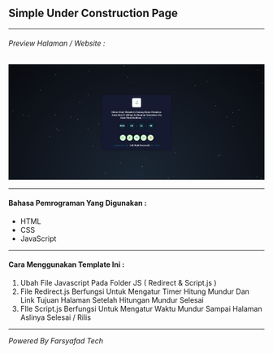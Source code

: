 <h2>Simple Under Construction Page</h2>
<hr/>
<h6>Preview Halaman / Website :</h6>
<img src="image/img-thumb.png">
<hr/>
<h4>Bahasa Pemrograman Yang Digunakan :</h4>
<ul>
<li>HTML</li>
<li>CSS</li>
<li>JavaScript</li>
</ul>
<hr/>
<h4>Cara Menggunakan Template Ini :</h4>
<ol>
<li>Ubah File Javascript Pada Folder JS ( Redirect & Script.js )</li>
<li>File Redirect.js Berfungsi Untuk Mengatur Timer Hitung Mundur Dan Link Tujuan Halaman Setelah Hitungan Mundur Selesai</li>
<li>FIle Script.js Berfungsi Untuk Mengatur Waktu Mundur Sampai Halaman Aslinya Selesai / Rilis</li>
</ol>
<hr/>
<i>Powered By Farsyafad Tech</i>